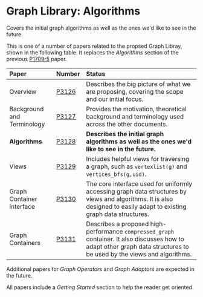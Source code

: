 # Graph Library: Algorithms
Covers the initial graph algorithms as well as the ones we'd like to see in the future.

This is one of a number of papers related to the propsed Graph Libray, shown in the following table.
It replaces the *Algorithms* section of the previous [P1709r5](http:://wg21.link/P1709r5) paper.

| Paper                           | Number | Status                                                                          | 
| :-------------------------------| :----- | :-------------------------------------------------------------------------------|
| Overview                        | [P3126](http:://wg21.link/P3126)  | Describes the big picture of what we are proposing, covering the scope and our initial focus.         |
| Background and Terminology      | [P3127](http:://wg21.link/P3127)  | Provides the motivation, theoretical background and terminology used across the other documents.      |
| **Algorithms**                  | [P3128](http:://wg21.link/P3128)  | **Describes the initial graph algorithms as well as the ones we'd like to see in the future.**        |
| Views                           | [P3129](http:://wg21.link/P3129)  | Includes helpful views for traversing a graph, such as `vertexlist(g)` and `vertices_bfs(g,uid)`.     |
| Graph Container Interface       | [P3130](http:://wg21.link/P3130)  | The core interface used for uniformly accessing graph data structures by views and algorithms. It is also designed to easily adapt to existing graph data structures. |
| Graph Containers                | [P3131](http:://wg21.link/P3131)  | Describes a proposed high-performance `compressed_graph` container. It also discusses how to adapt other graph data structures to be used by the views and algorithms. |

Additional papers for *Graph Operators* and *Graph Adaptors* are expected in the future.

All papers include a *Getting Started* section to help the reader get oriented.
